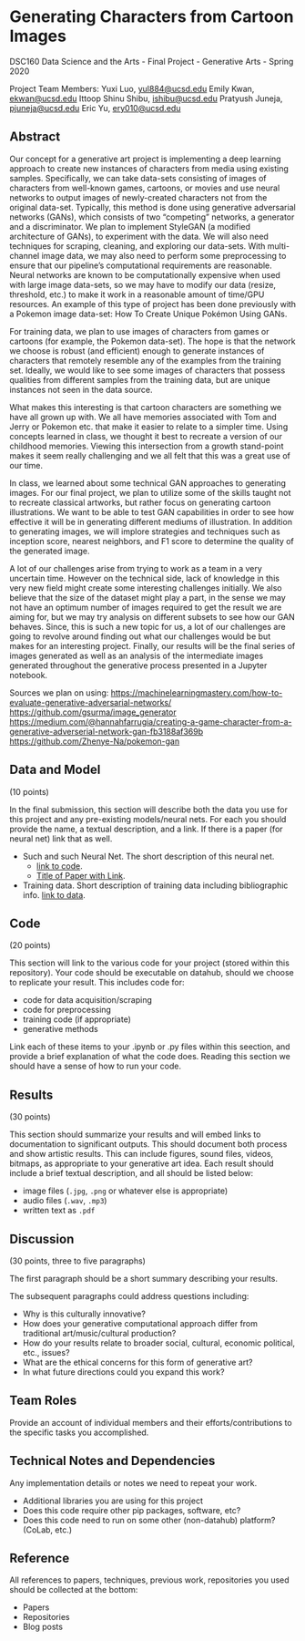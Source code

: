 # Generating Characters from Cartoon Images

DSC160 Data Science and the Arts - Final Project - Generative Arts - Spring 2020

Project Team Members: 
Yuxi Luo, yul884@ucsd.edu
Emily Kwan, ekwan@ucsd.edu
Ittoop Shinu Shibu, ishibu@ucsd.edu
Pratyush Juneja, pjuneja@ucsd.edu
Eric Yu, ery010@ucsd.edu 

## Abstract

Our concept for a generative art project is implementing a deep learning approach to create new instances of characters from media using existing samples. Specifically, we can take data-sets consisting of images of characters from well-known games, cartoons, or movies and use neural networks to output images of newly-created characters not from the original data-set. Typically, this method is done using generative adversarial networks (GANs), which consists of two “competing” networks, a generator and a discriminator. We plan to implement StyleGAN (a modified architecture of GANs), to experiment with the data. We will also need techniques for scraping, cleaning, and exploring our data-sets. With multi-channel image data, we may also need to perform some preprocessing to ensure that our pipeline’s computational requirements are reasonable. Neural networks are known to be computationally expensive when used with large image data-sets, so we may have to modify our data (resize, threshold, etc.) to make it work in a reasonable amount of time/GPU resources. An example of this type of project has been done previously with a Pokemon image data-set: How To Create Unique Pokémon Using GANs. 

For training data, we plan to use images of characters from games or cartoons (for example, the Pokemon data-set). The hope is that the network we choose is robust (and efficient) enough to generate instances of characters that remotely resemble any of the examples from the training set. Ideally, we would like to see some images of characters that possess qualities from different samples from the training data, but are unique instances not seen in the data source.

What makes this interesting is that cartoon characters are something we have all grown up with. We all have memories associated with Tom and Jerry or Pokemon etc. that make it easier to relate to a simpler time. Using concepts learned in class, we thought it best to recreate a version of our childhood memories. Viewing this intersection from a growth stand-point makes it seem really challenging and we all felt that this was a great use of our time. 

In class, we learned about some technical GAN approaches to generating images. For our final project, we plan to utilize some of the skills taught not to recreate classical artworks, but rather focus on generating cartoon illustrations. We want to be able to test GAN capabilities in order to see how effective it will be in generating different mediums of illustration. In addition to generating images, we will implore strategies and techniques such as inception score, nearest neighbors, and F1 score to determine the quality of the generated image.

A lot of our challenges arise from trying to work as a team in  a very uncertain time. However on the technical side, lack of knowledge in this very new field might create some interesting challenges initially. We also believe that the size of the dataset might play a part, in the sense we may not have an optimum number of images required to get the result we are aiming for, but we may try analysis on different subsets to see how our GAN behaves. Since, this is such a new topic for us, a lot of our challenges are going to revolve around finding out what our challenges would be but makes for an interesting project.
Finally, our results will be the final series of images generated as well as an analysis of the intermediate images generated throughout the generative process presented in a Jupyter notebook.

Sources we plan on using:
https://machinelearningmastery.com/how-to-evaluate-generative-adversarial-networks/
https://github.com/gsurma/image_generator
https://medium.com/@hannahfarrugia/creating-a-game-character-from-a-generative-adverserial-network-gan-fb3188af369b 
https://github.com/Zhenye-Na/pokemon-gan


## Data and Model

(10 points) 

In the final submission, this section will describe both the data you use for this project and any pre-existing models/neural nets. For each you should provide the name, a textual description, and a link. If there is a paper (for neural net) link that as well.
- Such and such Neural Net. The short description of this neural net. 
  - [link to code]().
  - [Title of Paper with Link](). 
- Training data. Short description of training data including bibliographic info. [link to data]().

## Code

(20 points)

This section will link to the various code for your project (stored within this repository). Your code should be executable on datahub, should we choose to replicate your result. This includes code for: 

- code for data acquisition/scraping
- code for preprocessing
- training code (if appropriate)
- generative methods

Link each of these items to your .ipynb or .py files within this seection, and provide a brief explanation of what the code does. Reading this section we should have a sense of how to run your code.

## Results

(30 points) 

This section should summarize your results and will embed links to documentation to significant outputs. This should document both process and show artistic results. This can include figures, sound files, videos, bitmaps, as appropriate to your generative art idea. Each result should include a brief textual description, and all should be listed below: 

- image files (`.jpg`, `.png` or whatever else is appropriate)
- audio files (`.wav`, `.mp3`)
- written text as `.pdf`

## Discussion

(30 points, three to five paragraphs)

The first paragraph should be a short summary describing your results.

The subsequent paragraphs could address questions including:
- Why is this culturally innovative?
- How does your generative computational approach differ from traditional art/music/cultural production? 
- How do your results relate to broader social, cultural, economic political, etc., issues? 
- What are the ethical concerns for this form of generative art? 
- In what future directions could you expand this work?

## Team Roles

Provide an account of individual members and their efforts/contributions to the specific tasks you accomplished.

## Technical Notes and Dependencies

Any implementation details or notes we need to repeat your work. 
- Additional libraries you are using for this project
- Does this code require other pip packages, software, etc?
- Does this code need to run on some other (non-datahub) platform? (CoLab, etc.)

## Reference

All references to papers, techniques, previous work, repositories you used should be collected at the bottom:
- Papers
- Repositories
- Blog posts
